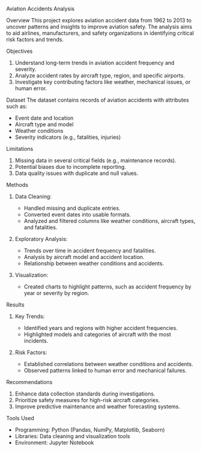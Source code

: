Aviation Accidents Analysis

Overview
This project explores aviation accident data from 1962 to 2013 to uncover patterns and insights to improve aviation safety. The analysis aims to aid airlines, manufacturers, and safety organizations in identifying critical risk factors and trends.

Objectives
1. Understand long-term trends in aviation accident frequency and severity.
2. Analyze accident rates by aircraft type, region, and specific airports.
3. Investigate key contributing factors like weather, mechanical issues, or human error.

Dataset
The dataset contains records of aviation accidents with attributes such as:
- Event date and location
- Aircraft type and model
- Weather conditions
- Severity indicators (e.g., fatalities, injuries)

Limitations
1. Missing data in several critical fields (e.g., maintenance records).
2. Potential biases due to incomplete reporting.
3. Data quality issues with duplicate and null values.

Methods
1. Data Cleaning:
   - Handled missing and duplicate entries.
   - Converted event dates into usable formats.
   - Analyzed and filtered columns like weather conditions, aircraft types, and fatalities.

2. Exploratory Analysis:
   - Trends over time in accident frequency and fatalities.
   - Analysis by aircraft model and accident location.
   - Relationship between weather conditions and accidents.

3. Visualization:
   - Created charts to highlight patterns, such as accident frequency by year or severity by region.

Results
1. Key Trends:
   - Identified years and regions with higher accident frequencies.
   - Highlighted models and categories of aircraft with the most incidents.

2. Risk Factors:
   - Established correlations between weather conditions and accidents.
   - Observed patterns linked to human error and mechanical failures.

Recommendations
1. Enhance data collection standards during investigations.
2. Prioritize safety measures for high-risk aircraft categories.
3. Improve predictive maintenance and weather forecasting systems.

Tools Used
- Programming: Python (Pandas, NumPy, Matplotlib, Seaborn)
- Libraries: Data cleaning and visualization tools
- Environment: Jupyter Notebook
